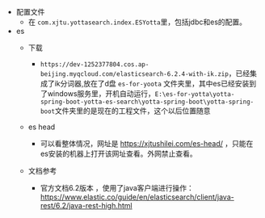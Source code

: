 - 配置文件
    - 在 `com.xjtu.yottasearch.index.ESYotta`里，包括jdbc和es的配置。
- es 
    - 下载 
        - `https://dev-1252377804.cos.ap-beijing.myqcloud.com/elasticsearch-6.2.4-with-ik.zip`，已经集成了ik分词器,放在了d盘 `es-for-yoota` 文件夹里，其中es已经安装到了windows服务里，开机自动运行，`E:\es-for-yotta\yotta-spring-boot-yotta-es-search\yotta-spring-boot\yotta-spring-boot`文件夹里的是现在的工程文件，这个以后位置随意
    - es head
        -   可以看整体情况，网址是 https://xjtushilei.com/es-head/ ，只能在es安装的机器上打开该网址查看。外网禁止查看。
   
    - 文档参考
        - 官方文档6.2版本  ，使用了java客户端进行操作：https://www.elastic.co/guide/en/elasticsearch/client/java-rest/6.2/java-rest-high.html    